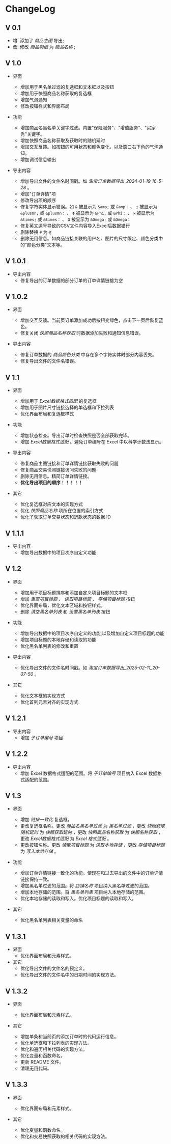 # ChangeLog

## V 0.1

- 增: 添加了 *商品主图* 导出;
- 改: 修改 *商品明细* 为 *商品名称* ;

## V 1.0

- 界面
  - 增加用于黑名单过滤的复选框和文本框以及按钮
  - 增加用于快照商品名称获取的复选框
  - 增加气泡通知
  - 修改按钮样式和界面布局

- 功能
  - 增加商品名黑名单关键字过滤。内置"保险服务"、"增值服务"、"买家秀"关键字。
  - 增加快照商品名称获取及获取时的随机延时
  - 增加交互反馈。如按钮的可用状态和颜色变化，以及窗口右下角的气泡通知。
  - 增加调试信息输出

- 导出内容
  - 增加导出文件的文件名时间戳。如 *淘宝订单数据导出_2024-01-19_16-5-28* 。
  - 增加"订单详情"项
  - 修改导出项的顺序
  - 修复字符实体显示错误。如 `&` 被显示为 `&amp;` 或 `&amp：` 、 `±` 被显示为 `&plusmn;` 或 `&plusmn：` 、 `Φ` 被显示为 `&Phi;` 或 `&Phi：` 、 `×` 被显示为 `&times;` 或 `&times：` 、 `Ω` 被显示为 `&Omega;` 或 `&Omega：`
  - 修复英文逗号导致的CSV文件内容导入Excel后数据错行
  - 删除替换 `#` 为 `@`
  - 删除无用信息。如商品链接关联的用户名、图片的尺寸限定、颜色分类中的"颜色分类"文本等。

## V 1.0.1

- 导出内容
  - 修复导出的订单数据的部分订单的订单详情链接为空

## V 1.0.2

- 界面
  - 增加交互反馈。当前页订单添加成功后按钮变绿色，点击下一页后恢复蓝色。
  - 修复关闭 *快照商品名称获取* 时数据添加失败和通知信息错误。

- 导出内容
  - 修复订单数据的 *商品颜色分类* 中存在多个字符实体时部分内容丢失。
  - 修复导出文件的文件名错误。

## V 1.1

- 界面
  - 增加用于 *Excel数据格式适配* 的复选框
  - 增加用于图片尺寸链接选择的单选框和下拉列表
  - 优化界面布局和复选框样式

- 功能
  - 增加状态检查。导出订单时检查快照是否全部获取完毕。
  - 增加 *Excel数据格式适配* 。避免订单编号在 Excel 中以科学计数法显示。

- 导出内容
  - 修复商品主图链接和订单详情链接获取失败的问题
  - 修复商品交易快照链接访问失败的问题
  - 删除无用信息。精简订单详情链接。
  - **优化导出项目的顺序！！！！！**

- 其它
  - 优化复选框对应文本的实现方式
  - 优化 *快照商品名称* 项所在位置的索引方式
  - 优化了获取订单交易状态和退款状态的数据 ID

## V 1.1.1

- 导出内容
  - 增加导出数据中的项目次序自定义功能

## V 1.2

- 界面
  - 增加用于项目标题排序和添加自定义项目标题的文本框
  - 增加 *重置项目标题* 、 *读取项目标题* 、 *存储项目标题* 按钮
  - 优化界面布局，优化文本区域和按钮样式。
  - 删除 *清空黑名单列表* 和 *设置黑名单列表* 按钮

- 功能
  - 增加导出数据中的项目次序自定义的功能,以及增加自定义项目标题的功能
  - 增加项目标题的本地存储和读取的功能
  - 优化黑名单列表的修改和重置

- 导出内容
  - 优化导出文件的文件名时间戳。如 *淘宝订单数据导出_2025-02-11_20-07-50* 。

- 其它
  - 优化文本框的实现方式
  - 优化首列元素对齐的实现方式

## V 1.2.1

- 导出内容
  - 增加 *子订单编号* 项目

## V 1.2.2

- 导出内容
  - 增加 Excel 数据格式适配的范围。将 *子订单编号* 项目纳入 Excel 数据格式适配的范围。

## V 1.3

- 界面
  - 增加 *链接一致化* 复选框。
  - 更改复选框名称。更改 *商品名黑名单过滤* 为 *黑名单过滤* ，更改 *快照获取随机延时* 为 *快照获取延时* ，更改 *快照商品名称获取* 为 *快照名称获取* ，更改 *Excel数据格式适配* 为 *Excel 格式适配* 。
  - 更改按钮名称。更改 *读取项目标题* 为 *读取本地存储* ，更改 *存储项目标题* 为 *写入本地存储* 。

- 功能
  - 增加订单详情链接一致化的功能。使现在和过去导出的文件中的订单详情链接保持一致。
  - 增加黑名单过滤的范围。将 *店铺名称* 项目纳入黑名单过滤的范围。
  - 增加本地存储的范围。将 *黑名单列表* 项目纳入本地存储的范围。
  - 优化本地存储的读取和写入。优化项目标题的读取和写入。

- 其它
  - 优化黑名单列表相关变量的命名

## V 1.3.1

- 界面
  - 优化界面布局和元素样式。
- 其它
  - 优化导出文件的文件名的预定义。
  - 优化导出文件的文件名中的日期时间的实现方法。

## V 1.3.2

- 界面
  - 优化界面布局和元素样式。

- 其它
  - 增加单条和当前页的添加订单时的代码运行信息。
  - 优化单选框和下拉列表的实现方法。
  - 优化和遍历相关代码的实现方法。
  - 优化变量和函数命名。
  - 更新 README 文件。
  - 清理无用代码。

## V 1.3.3

- 界面
  - 优化界面布局和元素样式。

- 其它
  - 优化变量和函数命名。
  - 优化和交易快照获取的相关代码的实现方法。

